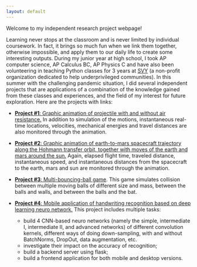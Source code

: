 ```yaml
---
layout: default
---
```


Welcome to my independent research project webpage!

Learning never stops at the classroom and is never limited by individual coursework. In fact, it brings so much fun when we link them together, otherwise impossible, and apply them to our daily life to create some interesting outputs. During my junior year at high school, I took AP computer science, AP Calculus BC, AP Physics C and have also been volunteering in teaching Python classes for 3 years at [SVY](https://www.siliconvalleyyouth.com/classes.html) (a non-profit organization dedicated to help underprivileged communities). In this summer with the challenging pandemic situation, I did several independent projects that are applications of a combination of the knowledge gained from these classes and experiences, and the field of my interest for future exploration. Here are the projects with links:

*   [**Project #1**: Graphic animation of projectile with and without air resistance.]() In addition to simulation of the motions, instantaneous real-time locations, velocities, mechanical energies and travel distances are also monitored through the animation. 

*   [**Project #2**: Graphic animation of earth-to-mars spacecraft trajectory along the Hohmann transfer orbit, together with moves of the earth and mars around the sun.]() Again, elapsed flight time, traveled distance, instantaneous speed, and instantaneous distances from the spacecraft to the earth, mars and sun are monitored through the animation. 

*   [**Project #3**: Multi-bouncing-ball game](). This game simulates collision between multiple moving balls of different size and mass, between the balls and walls, and between the balls and the bat. 

*   [**Project #4**: Mobile application of handwriting recognition based on deep learning neuro network.]() This project includes multiple tasks: <br>
    *   build 4 CNN-based neuro networks (namely the simple, intermediate I, intermediate II, and advanced networks) of different convolution kernels, different ways of doing down-sampling, with and without BatchNorms, DropOut, data augmentation, etc. <br/>
    *   investigate their impact on the accuracy of recognition; <br/>
    *   build a backend server using flask; <br/>
    *   build a frontend application for both mobile and desktop versions.   


